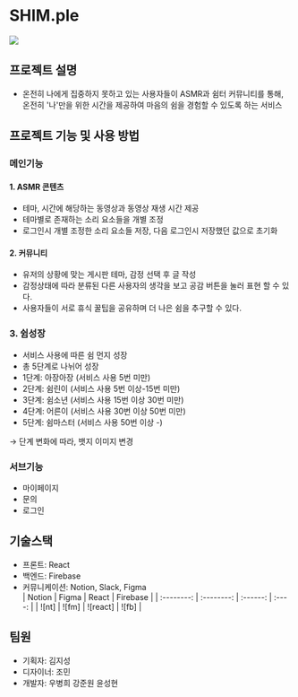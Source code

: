 # SHIM.ple

<img src="./readme/logobanner.png">

## 프로젝트 설명
- 온전히 나에게 집중하지 못하고 있는 사용자들이 ASMR과 쉼터 커뮤니티를 통해, 온전히 '나'만을 위한 시간을 제공하여 마음의 쉼을 경험할 수 있도록 하는 서비스</p>

## 프로젝트 기능 및 사용 방법

### 메인기능
#### 1. ASMR 콘텐츠
- 테마, 시간에 해당하는 동영상과 동영상 재생 시간 제공<br>
- 테마별로 존재하는 소리 요소들을 개별 조정<br>
- 로그인시 개별 조정한 소리 요소들 저장, 다음 로그인시 저장했던 값으로 초기화<br>

#### 2. 커뮤니티
- 유저의 상황에 맞는 게시판 테마, 감정 선택 후 글 작성<br>
- 감정상태에 따라 분류된 다른 사용자의 생각을 보고 공감 버튼을 눌러 표현 할 수 있다.<br>
- 사용자들이 서로 휴식 꿀팁을 공유하며 더 나은 쉼을 추구할 수 있다.<br>

### 3. 쉼성장
- 서비스 사용에 따른 쉼 먼지 성장<br>
-  총 5단계로 나뉘어 성장<br>
- 1단계: 아장아장 (서비스 사용 5번 미만)<br>
- 2단계: 쉼린이 (서비스 사용 5번 이상-15번 미만)<br>
- 3단계: 쉼소년 (서비스 사용 15번 이상 30번 미만)<br>
- 4단계: 어른이 (서비스 사용 30번 이상 50번 미만)<br>
- 5단계: 쉼마스터 (서비스 사용 50번 이상 -)<br>

→ 단계 변화에 따라, 뱃지 이미지 변경<br>
### 서브기능
- 마이페이지
- 문의
- 로그인

## 기술스택
- 프론트: React<br>
- 백엔드: Firebase<br>
- 커뮤니케이션: Notion, Slack, Figma<br>
|  Notion    |  Figma     |  React   |  Firebase |
| :--------: | :--------: | :------: | :----:    |
|   ![nt]    |   ![fm]    | ![react] | ![fb]     |

## 팀원
- 기획자: 김지성<br>
- 디자이너: 조민<br>
- 개발자: 우병희 강준원 윤성현<br>
